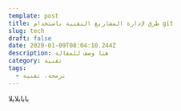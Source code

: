 ```yaml
---
template: post
title: طرق لإدارة المشاريع التقنية باستخدام git
slug: tech
draft: false
date: 2020-01-09T08:04:10.244Z
description: هنا وصف للمقالة
category: تقنية
tags:
  - برمجة، تقنية
---
```

بابابلابلا
